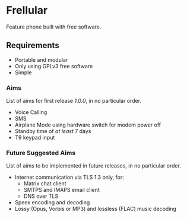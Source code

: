 # Frellular
Feature phone built with free software.

## Requirements

- Portable and modular
- Only using GPLv3 free software
- Simple

### Aims

List of aims for first release *1.0.0*, in no particular order.

- Voice Calling
- SMS
- Airplane Mode using hardware switch for modem power off
- Standby time of *at least* 7 days
- T9 keypad input

### Future Suggested Aims

List of aims to be implemented in future releases, in no particular order.

- Internet communication via TLS 1.3 only, for:
  - Matrix chat client
  - SMTPS and IMAPS email client
  - DNS over TLS
- Speex encoding and decoding
- Lossy (Opus, Vorbis or MP3) and lossless (FLAC) music decoding
